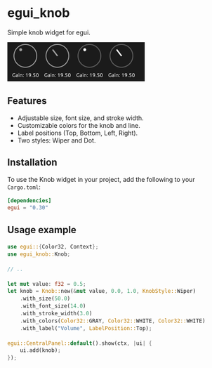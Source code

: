 # egui_knob

Simple knob widget for egui.

![Knob Widget Screenshot](scrot.png)

## Features

- Adjustable size, font size, and stroke width.
- Customizable colors for the knob and line.
- Label positions (Top, Bottom, Left, Right).
- Two styles: Wiper and Dot.

## Installation

To use the Knob widget in your project, add the following to your `Cargo.toml`:

```toml
[dependencies]
egui = "0.30"
```

## Usage example

```rust
use egui::{Color32, Context};
use egui_knob::Knob;

// ..

let mut value: f32 = 0.5;
let knob = Knob::new(&mut value, 0.0, 1.0, KnobStyle::Wiper)
    .with_size(50.0)
    .with_font_size(14.0)
    .with_stroke_width(3.0)
    .with_colors(Color32::GRAY, Color32::WHITE, Color32::WHITE)
    .with_label("Volume", LabelPosition::Top);

egui::CentralPanel::default().show(ctx, |ui| {
    ui.add(knob);
});
```